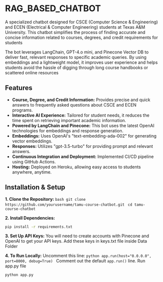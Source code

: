 # RAG_BASED_CHATBOT

A specialized chatbot designed for CSCE (Computer Science & Engineering) and ECEN (Electrical & Computer Engineering) students at Texas A&M University. This chatbot simplifies the process of finding accurate and concise information related to courses, degrees, and credit requirements for students

The bot leverages LangChain, GPT-4.o mini, and Pinecone Vector DB to deliver fast, relevant responses to specific academic queries. By using embeddings and a lightweight model, it improves user experience and helps students avoid the hassle of digging through long course handbooks or scattered online resources

## Features
- **Course, Degree, and Credit Information:** Provides precise and quick answers to frequently asked questions about CSCE and ECEN programs.
- **Interactive AI Experience:** Tailored for student needs, it reduces the time spent on retrieving important academic information.
- **Powered by LangChain and Pinecone:** This bot uses the latest OpenAI technologies for embeddings and response generation.
- **Embeddings:** Uses OpenAI's "text-embedding-ada-002" for generating vector embeddings.
- **Responses:** Utilizes "gpt-3.5-turbo" for providing prompt and relevant answers.
- **Continuous Integration and Deployment:** Implemented CI/CD pipeline using GitHub Actions.
- **Hosting:** Deployed on Heroku, allowing easy access to students anywhere, anytime.

## Installation & Setup
**1. Clone the Repository:**
     ```bash
    git clone https://github.com/yourusername/tamu-course-chatbot.git
     ```
     ```
    cd tamu-course-chatbot
     ```
     
**2. Install Dependencies:**

```bash
pip install -r requirements.txt
```

**3. Set Up API Keys:** 
You will need to create accounts with Pinecone and OpenAI to get your API keys. Add these keys in keys.txt file inside Data Folder

**4. To Run Locally:**
 Uncomment this line:
    ```python
    app.run(host="0.0.0.0", port=8000, debug=True)
    ```
Comment out the default `app.run()` line.
Run  app.py file
```bash
python app.py
```



